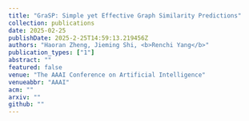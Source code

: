 ```yaml
---
title: "GraSP: Simple yet Effective Graph Similarity Predictions"
collection: publications
date: 2025-02-25
publishDate: 2025-2-25T14:59:13.219456Z
authors: "Haoran Zheng, Jieming Shi, <b>Renchi Yang</b>"
publication_types: ["1"]
abstract: ""
featured: false
venue: "The AAAI Conference on Artificial Intelligence"
venueabbr: "AAAI"
acm: ""
arxiv: ""
github: ""
---
```


